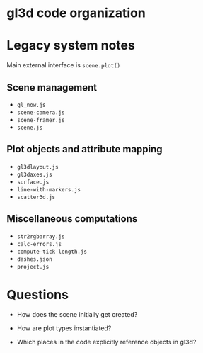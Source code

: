 gl3d code organization
======================


# Legacy system notes

Main external interface is `scene.plot()`

## Scene management

* `gl_now.js`
* `scene-camera.js`
* `scene-framer.js`
* `scene.js`

## Plot objects and attribute mapping

* `gl3dlayout.js`
* `gl3daxes.js`
* `surface.js`
* `line-with-markers.js`
* `scatter3d.js`

## Miscellaneous computations

* `str2rgbarray.js`
* `calc-errors.js`
* `compute-tick-length.js`
* `dashes.json`
* `project.js`


# Questions

* How does the scene initially get created?

* How are plot types instantiated?

* Which places in the code explicitly reference objects in gl3d?

# 